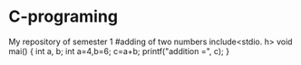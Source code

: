 # C-programing
My repository of semester 1
#adding of two numbers 
include<stdio. h>
void mai()
{
  int a, b;
  int a=4,b=6;
  c=a+b;
  printf("addition =", c);
  }
  
